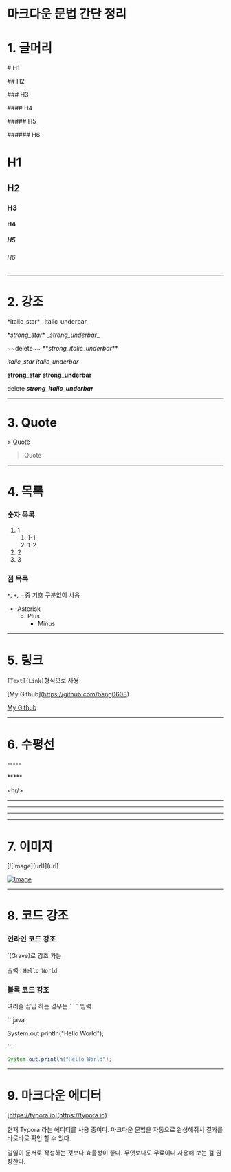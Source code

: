 # 마크다운 문법 간단 정리

# 1. 글머리

\# H1

\## H2

\### H3

\#### H4

\##### H5

\###### H6



# H1

## H2

### H3

#### H4

##### H5

###### H6



-----



# 2. 강조

\*italic_star*
\_italic_underbar_

\**strong_star**
\__strong_underbar__

\~~delete~~
\**_strong_italic_underbar_**



*italic_star*
_italic_underbar_

**strong_star**
__strong_underbar__

~~delete~~
**_strong_italic_underbar_**



-----



# 3. Quote

\> Quote



> Quote



-----

# 4. 목록

### 숫자 목록

1. 1
   1. 1-1
   2. 1-2
2. 2
3. 3



### 점 목록

`*`, `+`, `-` 중 기호 구분없이 사용

* Asterisk
  * Plus
    * Minus



-----



# 5. 링크

`[Text](Link)`형식으로 사용

\[My Github](https://github.com/bang0608)



[My Github](https://github.com/bang0608)



-----



# 6. 수평선

\-----

\*\*\*\*\*

\<hr/>



-----

*****

<hr/>



-----

# 7. 이미지

\[\!\[Image](url)](url)

[![Image](https://cdn.pixabay.com/photo/2018/03/11/14/09/eggs-3216877_960_720.jpg)](https://cdn.pixabay.com/photo/2018/03/11/14/09/eggs-3216877_960_720.jpg)



-----

# 8. 코드 강조

### 인라인 코드 강조

\`(Grave)로 강조 가능

출력 : `Hello World`



### 블록 코드 강조

여러줄 삽입 하는 경우는 ` ``` ` 입력

\```java

System.out.println("Hello World");

\```

```java
System.out.println("Hello World");
```



-----

# 9. 마크다운 에디터

[https://typora.io](https://typora.io)

현재 Typora 라는 에디터를 사용 중이다. 마크다운 문법을 자동으로 완성해줘서 결과를 바로바로 확인 할 수 있다.

일일이 문서로 작성하는 것보다 효율성이 좋다. 무엇보다도 무료이니 사용해 보는 걸 권장한다.
